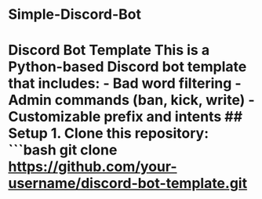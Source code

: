 # Simple-Discord-Bot
# Discord Bot Template  This is a Python-based Discord bot template that includes: - Bad word filtering - Admin commands (ban, kick, write) - Customizable prefix and intents  ## Setup  1. Clone this repository:    ```bash    git clone https://github.com/your-username/discord-bot-template.git
